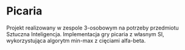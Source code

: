 # Picaria
Projekt realizowany w zespole 3-osobowym na potrzeby przedmiotu Sztuczna Inteligencja. Implementacja gry picaria z własnym SI, wykorzystująca algorytm min-max z cięciami alfa-beta.

